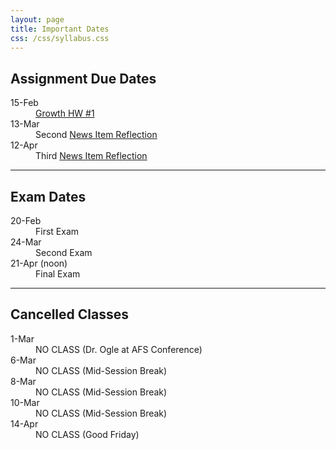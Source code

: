 ```yaml
---
layout: page
title: Important Dates
css: /css/syllabus.css
---
```


## Assignment Due Dates
<dl class="dl-horizontal">
<dt>15-Feb</dt><dd><a href="http://derekogle.com/IFAR/exercises/AKSlimySculpins_Growth_A.html">Growth HW #1</a></dd>
<dt>13-Mar</dt><dd>Second <a href="Syllabus-Current.html#reflections---news-item">News Item Reflection</a></dd>
<dt>12-Apr</dt><dd>Third <a href="Syllabus-Current.html#reflections---news-item">News Item Reflection</a></dd>
</dl>

<!---
<dt>11-Jan</dt><dd><a href="../modules/ClassIntro/HW.html">Class Pre-Requisite HW</a></dd>
<dt>25-Jan</dt><dd><a href="http://derekogle.com/NCNRS349/modules/Abundance/MarkRecap/CE2.html">Mark-Recap Class Exercise</a></dd>
<dt>27-Jan</dt><dd>Mark-Recap HW <a href="http://derekogle.com/IFAR/exercises/MarkRecap_URBrownTrout.html">#1</a> and <a href="http://derekogle.com/IFAR/exercises/MarkRecap_UNSPRainbowTrout.html">#2</a></dd>
<dt>30-Jan</dt><dd><a href="http://derekogle.com/IFAR/exercises/Depletion_LKLargemouth.html">Depletion HW</a></dd>
<dt>3-Feb</dt><dd><a href="http://derekogle.com/IFAR/exercises/LORockBass_ALK_A.html">Age-Length Key #1 & #2 HW</a></dd>
<dt>6-Feb</dt><dd><a href="http://derekogle.com/NCNRS349/modules/Mortality/CE1.html">Total Mortality CE</a></dd>
<dt>8-Feb</dt><dd>Total Mortality <a href="http://derekogle.com/IFAR/exercises/Mortality_LSKBLakeTrout.html">#1</a> & <a href="http://derekogle.com/IFAR/exercises/Mortality_LSSRLakeTrout.html">#2</a> HW</a></dd>
<dt>13-Feb</dt><dd>First <a href="Syllabus-Current.html#reflections---news-item">News Item Reflection</a></dd>
--->

---- 

## Exam Dates
<dl class="dl-horizontal">
<dt>20-Feb</dt><dd>First Exam</dd>
<dt>24-Mar</dt><dd>Second Exam</dd>
<dt>21-Apr (noon)</dt><dd>Final Exam</dd>
</dl>


<!---
<dt>13-Apr</dt><dd>Spring Hearings (11-Apr) Reflection</a></dd>
<dt>29-Feb</dt><dd><a href="Syllabus-Current.html#reflections---papers">First Paper Reflection</a></dd>
<dt>24-Feb</dt><dd>AFS (<a href="http://www.wi-afs.org/AnnualMeetings.aspx">info</a>) XC Reflections</a></dd>
--->

---- 

## Cancelled Classes
<dl class="dl-horizontal">
<dt>1-Mar</dt><dd>NO CLASS (Dr. Ogle at AFS Conference)</dd>
<dt>6-Mar</dt><dd>NO CLASS (Mid-Session Break)</dd>
<dt>8-Mar</dt><dd>NO CLASS (Mid-Session Break)</dd>
<dt>10-Mar</dt><dd>NO CLASS (Mid-Session Break)</dd>
<dt>14-Apr</dt><dd>NO CLASS (Good Friday)</dd>
</dl>

<!---
<dt>16-Jan</dt><dd>NO CLASS (Please participate in <a href="https://www.northland.edu/event/martin-luther-king-jr-day-2017/" target="_blank">Martin Luther King, Jr. Day Activities</a>)</dd>
--->
